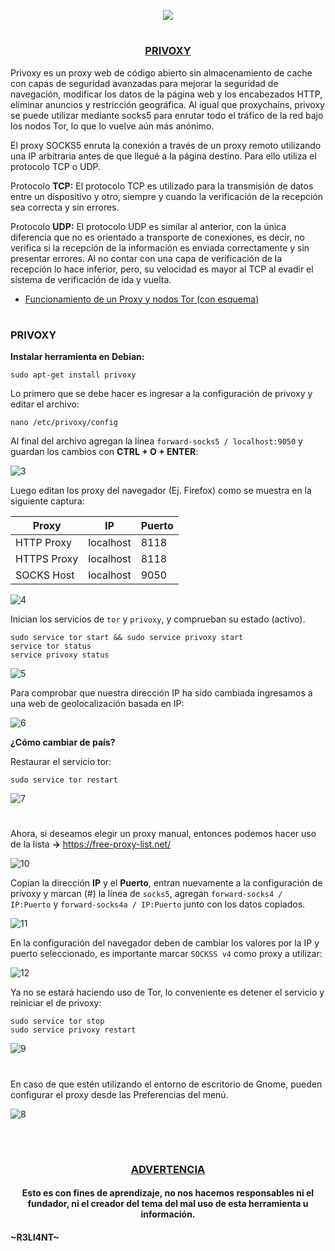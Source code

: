 <p align="center">
  <a href="https://github.com/DenverCoder1/readme-typing-svg"><img src="https://readme-typing-svg.herokuapp.com?size=19&color=13F700&lines=https://readme-typing-svg.herokuapp.com?font=Fira+Code&pause=1000&color=13F700&width=400&lines=Configurar+Privoxy+%26+Tor"></a>
</p>

<h1 align="center"></h1>

<h3 align="center"><ins>PRIVOXY</ins></h3>

Privoxy es un proxy web de código abierto sin almacenamiento de cache con capas de seguridad avanzadas para mejorar la seguridad de navegación, modificar los datos de la página web y los encabezados HTTP, eliminar anuncios y restricción geográfica. Al igual que proxychains, privoxy se puede utilizar mediante socks5 para enrutar todo el tráfico de la red bajo los nodos Tor, lo que lo vuelve aún más anónimo.

El proxy SOCKS5 enruta la conexión a través de un proxy remoto utilizando una IP arbitraria antes de que llegué a la página destino. Para ello utiliza el protocolo TCP o UDP.

Protocolo **TCP:** El protocolo TCP es utilizado para la transmisión de datos entre un dispositivo y otro, siempre y cuando la verificación de la recepción sea correcta y sin errores.

Protocolo **UDP:** El protocolo UDP es similar al anterior, con la única diferencia que no es orientado a transporte de conexiones, es decir, no verifica si la recepción de la información es enviada correctamente y sin presentar errores. Al no contar con una capa de verificación de la recepción lo hace inferior, pero, su velocidad es mayor al TCP al evadir el sistema de verificación de ida y vuelta.
  
- <a href="https://github.com/R3LI4NT/articulos/blob/main/Seguridad/Anonimato/GNU-Linux/proxychains_tor.md">Funcionamiento de un Proxy y nodos Tor (con esquema)</a>
 
<h1 align="center"></h1>

### PRIVOXY

**Instalar herramienta en Debian:**
```
sudo apt-get install privoxy
```

Lo primero que se debe hacer es ingresar a la configuración de privoxy y editar el archivo:
```
nano /etc/privoxy/config
```

Al final del archivo agregan la línea `forward-socks5 / localhost:9050` y guardan los cambios con **CTRL + O + ENTER**:

![3](https://user-images.githubusercontent.com/75953873/184516393-b5351c4f-029d-4c37-9c75-d5bdf06dd244.png)

Luego editan los proxy del navegador (Ej. Firefox) como se muestra en la siguiente captura:

| Proxy |  IP | Puerto |
| ------------- | ------------- | ------------- |
| HTTP Proxy | localhost  | 8118 |
| HTTPS Proxy | localhost  | 8118 |
| SOCKS Host | localhost  | 9050 |

![4](https://user-images.githubusercontent.com/75953873/184516484-079081bc-2d83-444f-9421-97404719568f.png)

Inician los servicios de `tor` y `privoxy`, y comprueban su estado (activo).
```
sudo service tor start && sudo service privoxy start
service tor status
service privoxy status
```
![5](https://user-images.githubusercontent.com/75953873/184516562-a94bdb10-ee9f-4591-acdc-0cd48af311db.png)

Para comprobar que nuestra dirección IP ha sido cambiada ingresamos a una web de geolocalización basada en IP:

![6](https://user-images.githubusercontent.com/75953873/184516708-8384ce3b-359a-47b8-ae26-9878875f9973.png)

**¿Cómo cambiar de país?**

Restaurar el servicio tor:
```
sudo service tor restart
```
![7](https://user-images.githubusercontent.com/75953873/184516780-11f9750d-3d65-42df-909c-3a6ccc3149f3.png)

<h1 align="center"></h1>

Ahora, si deseamos elegir un proxy manual, entonces podemos hacer uso de la lista **->** https://free-proxy-list.net/

![10](https://user-images.githubusercontent.com/75953873/184517400-25ef6ab7-ea5e-464c-bf1b-a2d159093990.png)

Copian la dirección **IP** y el **Puerto**, entran nuevamente a la configuración de privoxy y marcan (#) la línea de `socks5`, agregan `forward-socks4 / IP:Puerto` y `forward-socks4a / IP:Puerto` junto con los datos copiados.

![11](https://user-images.githubusercontent.com/75953873/184517491-17ab35d4-b60f-4340-b6af-d87712022d0f.png)

En la configuración del navegador deben de cambiar los valores por la IP y puerto seleccionado, es importante marcar `SOCKSS v4` como proxy a utilizar:

![12](https://user-images.githubusercontent.com/75953873/184517505-79fa83d0-0c37-4254-bb8f-e0e2ad6f63da.png)

Ya no se estará haciendo uso de Tor, lo conveniente es detener el servicio y reiniciar el de privoxy:
```
sudo service tor stop
sudo service privoxy restart
```
![9](https://user-images.githubusercontent.com/75953873/184517550-0a9c1b9e-d784-4139-8e7a-431088ab5f6d.png)


<h1 align="center"></h1>

En caso de que estén utilizando el entorno de escritorio de Gnome, pueden configurar el proxy desde las Preferencias del menú.

![8](https://user-images.githubusercontent.com/75953873/184516873-25be5cbf-6d45-4766-8379-1b64b4c039b0.png)

</br>

<h1 align="center"></h1>

<h3 align="center"><ins>ADVERTENCIA<ins></h3>

<h4 align="center">Esto es con fines de aprendizaje, no nos hacemos responsables ni el fundador, ni el creador del tema del mal uso de esta herramienta u información.</h4>



#### ~R3LI4NT~
